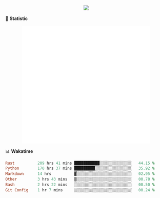 <!-- https://github.com/DenverCoder1/readme-typing-svg -->
<p align="center">
<img src="https://readme-typing-svg.demolab.com?font=Orbitron&size=25&pause=1000&center=true&vCenter=true&random=false&width=600&lines=Welcome+to+my+GitHub+profile+page!" />


🌟 **Statistic**

<p align="center">
  <img width="400" align="top" src="https://github.com/fllesser/fllesser/blob/main/left.svg" />
  <img width="400" align="top" src="https://github.com/fllesser/fllesser/blob/main/right.svg" />
</p>


📊 **Wakatime**

<!--START_SECTION:waka-->

```ruby
Rust          209 hrs 41 mins ███████████░░░░░░░░░░░░░░   44.15 %
Python        170 hrs 37 mins █████████░░░░░░░░░░░░░░░░   35.92 %
Markdown      14 hrs          ▓░░░░░░░░░░░░░░░░░░░░░░░░   02.95 %
Other         3 hrs 43 mins   ▒░░░░░░░░░░░░░░░░░░░░░░░░   00.78 %
Bash          2 hrs 22 mins   ░░░░░░░░░░░░░░░░░░░░░░░░░   00.50 %
Git Config    1 hr 7 mins     ░░░░░░░░░░░░░░░░░░░░░░░░░   00.24 %
```

<!--END_SECTION:waka-->

